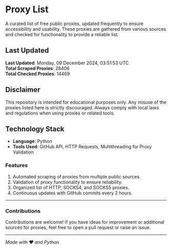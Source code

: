 
# Proxy List

A curated list of free public proxies, updated frequently to ensure accessibility and usability. These proxies are gathered from various sources and checked for functionality to provide a reliable list.

## Last Updated
**Last Updated**: Monday, 09 December 2024, 03:51:53 UTC<br>
**Total Scraped Proxies**: 28406<br>
**Total Checked Proxies**: 14469

## Disclaimer

This repository is intended for educational purposes only. Any misuse of the proxies listed here is strictly discouraged. Always comply with local laws and regulations when using proxies or related tools.

## Technology Stack

- **Language**: Python  
- **Tools Used**: GitHub API, HTTP Requests, Multithreading for Proxy Validation  

### Features

1. Automated scraping of proxies from multiple public sources.
2. Validation of proxy functionality to ensure reliability.
3. Organized list of HTTP, SOCKS4, and SOCKS5 proxies.
4. Continuous updates with GitHub commits every 2 hours.

---

### Contributions

Contributions are welcome! If you have ideas for improvement or additional sources for proxies, feel free to open a pull request or raise an issue.

---

_Made with ❤️ and Python_
